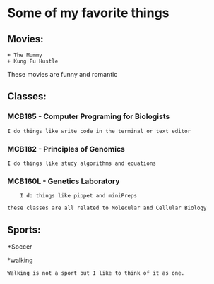 # Some of my favorite things #
## Movies: ##
	+ The Mummy
	+ Kung Fu Hustle
These movies are funny and romantic
## Classes:
### MCB185 - Computer Programing for Biologists
	I do things like write code in the terminal or text editor
###	MCB182 - Principles of Genomics
	I do things like study algorithms and equations
###	MCB160L - Genetics Laboratory
		I do things like pippet and miniPreps

`
these classes are all related to Molecular and Cellular Biology
`
	
## Sports:

*Soccer

*walking
	
```
Walking is not a sport but I like to think of it as one.
```
	